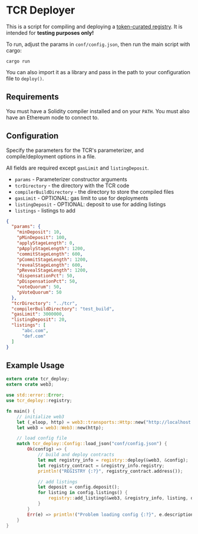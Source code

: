 # TCR Deployer

This is a script for compiling and deploying a [token-curated registry](https://github.com/skmgoldin/tcr). It is intended for **testing purposes only!**

To run, adjust the params in `conf/config.json`, then run the main script with cargo:
```
cargo run
```

You can also import it as a library and pass in the path to your configuration file to `deploy()`.

## Requirements
You must have a Solidity compiler installed and on your `PATH`. You must also have an Ethereum node to connect to.

## Configuration
Specify the parameters for the TCR's parameterizer, and compile/deployment options in a file.

All fields are required except `gasLimit` and `listingDeposit`.

* `params` - Parameterizer constructor arguments
* `tcrDirectory` - the directory with the TCR code
* `compilerBuildDirectory` - the directory to store the compiled files
* `gasLimit` - OPTIONAL: gas limit to use for deployments
* `listingDeposit` - OPTIONAL: deposit to use for adding listings
* `listings` - listings to add

```json
{
  "params": {
    "minDeposit": 10,
    "pMinDeposit": 100,
    "applyStageLength": 0,
    "pApplyStageLength": 1200,
    "commitStageLength": 600,
    "pCommitStageLength": 1200,
    "revealStageLength": 600,
    "pRevealStageLength": 1200,
    "dispensationPct": 50,
    "pDispensationPct": 50,
    "voteQuorum": 50,
    "pVoteQuorum": 50
  },
  "tcrDirectory": "../tcr",
  "compilerBuildDirectory": "test_build",
  "gasLimit": 3000000,
  "listingDeposit": 20,
  "listings": [
      "abc.com",
      "def.com"
  ]
}
```

## Example Usage

```rust
extern crate tcr_deploy;
extern crate web3;

use std::error::Error;
use tcr_deploy::registry;

fn main() {
    // initialize web3
    let (_eloop, http) = web3::transports::Http::new("http://localhost:8545").unwrap();
    let web3 = web3::Web3::new(http);

    // load config file
    match tcr_deploy::Config::load_json("conf/config.json") {
        Ok(config) => {
            // build and deploy contracts
            let mut registry_info = registry::deploy(&web3, &config);
            let registry_contract = &registry_info.registry;
            println!("REGISTRY {:?}", registry_contract.address());

            // add listings
            let deposit = config.deposit();
            for listing in config.listings() {
                registry::add_listing(&web3, &registry_info, listing, deposit);
            }
        }
        Err(e) => println!("Problem loading config {:?}", e.description()),
    }
}
```
